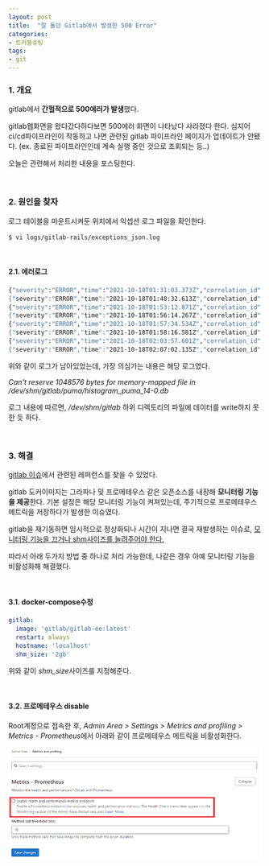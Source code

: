 ```yaml
---
layout: post
title:  "잘 돌던 Gitlab에서 발생한 500 Error"
categories:
- 트러블슈팅
tags:
- git
---
```


### 1. 개요
gitlab에서 **간헐적으로 500에러가 발생**했다.

gitlab웹화면을 왔다갔다하다보면 500에러 화면이 나타났다 사라졌다 한다.
심지어 ci/cd파이프라인이 작동하고 나면 관련된 gitlab 파이프라인 페이지가 업데이트가 안됐다. 
(ex. 종료된 파이프라인인데 계속 실행 중인 것으로 조회되는 등..)

오늘은 관련해서 처리한 내용을 포스팅한다.

<br/>

### 2. 원인을 찾자
로그 테이블을 마운트시켜둔 위치에서 익셉션 로그 파일을 확인한다.
```
$ vi logs/gitlab-rails/exceptions_json.log
```

<br/>

#### 2.1. 에러로그
```bash
{"severity":"ERROR","time":"2021-10-18T01:31:03.373Z","correlation_id":null,"exception.class":"IOError","exception.message":"Can't reserve 1048576 bytes for memory-mapped file in /dev/shm/gitlab/puma/histogram_puma_14-0.db","exception.backtrace":["config/initializers/7_prometheus_metrics.rb:62:in `block in \u003ctop (required)\u003e'","lib/gitlab/cluster/lifecycle_events.rb:151:in `block in call'","lib/gitlab/cluster/lifecycle_events.rb:150:in `each'","lib/gitlab/cluster/lifecycle_events.rb:150:in `call'","lib/gitlab/cluster/lifecycle_events.rb:115:in `do_worker_start'"],"user.username":null,"tags.program":"web","tags.locale":"en","tags.feature_category":null,"tags.correlation_id":null}
{"severity":"ERROR","time":"2021-10-18T01:48:32.613Z","correlation_id":null,"exception.class":"IOError","exception.message":"Can't reserve 1048576 bytes for memory-mapped file in /dev/shm/gitlab/puma/histogram_puma_9-0.db","exception.backtrace":["config/initializers/7_prometheus_metrics.rb:62:in `block in \u003ctop (required)\u003e'","lib/gitlab/cluster/lifecycle_events.rb:151:in `block in call'","lib/gitlab/cluster/lifecycle_events.rb:150:in `each'","lib/gitlab/cluster/lifecycle_events.rb:150:in `call'","lib/gitlab/cluster/lifecycle_events.rb:115:in `do_worker_start'"],"user.username":null,"tags.program":"web","tags.locale":"en","tags.feature_category":null,"tags.correlation_id":null}
{"severity":"ERROR","time":"2021-10-18T01:53:12.871Z","correlation_id":null,"exception.class":"IOError","exception.message":"Can't reserve 1048576 bytes for memory-mapped file in /dev/shm/gitlab/puma/histogram_puma_24-0.db","exception.backtrace":["config/initializers/7_prometheus_metrics.rb:62:in `block in \u003ctop (required)\u003e'","lib/gitlab/cluster/lifecycle_events.rb:151:in `block in call'","lib/gitlab/cluster/lifecycle_events.rb:150:in `each'","lib/gitlab/cluster/lifecycle_events.rb:150:in `call'","lib/gitlab/cluster/lifecycle_events.rb:115:in `do_worker_start'"],"user.username":null,"tags.program":"web","tags.locale":"en","tags.feature_category":null,"tags.correlation_id":null}
{"severity":"ERROR","time":"2021-10-18T01:56:14.267Z","correlation_id":null,"exception.class":"IOError","exception.message":"Can't reserve 1048576 bytes for memory-mapped file in /dev/shm/gitlab/puma/histogram_puma_37-0.db","exception.backtrace":["config/initializers/7_prometheus_metrics.rb:62:in `block in \u003ctop (required)\u003e'","lib/gitlab/cluster/lifecycle_events.rb:151:in `block in call'","lib/gitlab/cluster/lifecycle_events.rb:150:in `each'","lib/gitlab/cluster/lifecycle_events.rb:150:in `call'","lib/gitlab/cluster/lifecycle_events.rb:115:in `do_worker_start'"],"user.username":null,"tags.program":"web","tags.locale":"en","tags.feature_category":null,"tags.correlation_id":null}
{"severity":"ERROR","time":"2021-10-18T01:57:34.534Z","correlation_id":null,"exception.class":"IOError","exception.message":"Can't reserve 1048576 bytes for memory-mapped file in /dev/shm/gitlab/puma/histogram_puma_19-0.db","exception.backtrace":["config/initializers/7_prometheus_metrics.rb:62:in `block in \u003ctop (required)\u003e'","lib/gitlab/cluster/lifecycle_events.rb:151:in `block in call'","lib/gitlab/cluster/lifecycle_events.rb:150:in `each'","lib/gitlab/cluster/lifecycle_events.rb:150:in `call'","lib/gitlab/cluster/lifecycle_events.rb:115:in `do_worker_start'"],"user.username":null,"tags.program":"web","tags.locale":"en","tags.feature_category":null,"tags.correlation_id":null}
{"severity":"ERROR","time":"2021-10-18T01:58:16.581Z","correlation_id":null,"exception.class":"IOError","exception.message":"Can't reserve 1048576 bytes for memory-mapped file in /dev/shm/gitlab/puma/histogram_puma_29-0.db","exception.backtrace":["config/initializers/7_prometheus_metrics.rb:62:in `block in \u003ctop (required)\u003e'","lib/gitlab/cluster/lifecycle_events.rb:151:in `block in call'","lib/gitlab/cluster/lifecycle_events.rb:150:in `each'","lib/gitlab/cluster/lifecycle_events.rb:150:in `call'","lib/gitlab/cluster/lifecycle_events.rb:115:in `do_worker_start'"],"user.username":null,"tags.program":"web","tags.locale":"en","tags.feature_category":null,"tags.correlation_id":null}
{"severity":"ERROR","time":"2021-10-18T02:03:57.601Z","correlation_id":null,"exception.class":"IOError","exception.message":"Can't reserve 1048576 bytes for memory-mapped file in /dev/shm/gitlab/puma/histogram_puma_31-0.db","exception.backtrace":["config/initializers/7_prometheus_metrics.rb:62:in `block in \u003ctop (required)\u003e'","lib/gitlab/cluster/lifecycle_events.rb:151:in `block in call'","lib/gitlab/cluster/lifecycle_events.rb:150:in `each'","lib/gitlab/cluster/lifecycle_events.rb:150:in `call'","lib/gitlab/cluster/lifecycle_events.rb:115:in `do_worker_start'"],"user.username":null,"tags.program":"web","tags.locale":"en","tags.feature_category":null,"tags.correlation_id":null}
{"severity":"ERROR","time":"2021-10-18T02:07:02.135Z","correlation_id":null,"exception.class":"IOError","exception.message":"Can't reserve 1048576 bytes for memory-mapped file in /dev/shm/gitlab/puma/histogram_puma_58-0.db","exception.backtrace":["config/initializers/7_prometheus_metrics.rb:62:in `block in \u003ctop (required)\u003e'","lib/gitlab/cluster/lifecycle_events.rb:151:in `block in call'","lib/gitlab/cluster/lifecycle_events.rb:150:in `each'","lib/gitlab/cluster/lifecycle_events.rb:150:in `call'","lib/gitlab/cluster/lifecycle_events.rb:115:in `do_worker_start'"],"user.username":null,"tags.program":"web","tags.locale":"en","tags.feature_category":null,"tags.correlation_id":null}
```
위와 같이 로그가 남아있었는데, 가장 의심가는 내용은 해당 로그였다.

<var>Can't reserve 1048576 bytes for memory-mapped file in /dev/shm/gitlab/puma/histogram_puma_14-0.db</var>

로그 내용에 따르면, <var>/dev/shm/gitlab</var> 하위 디렉토리의 파일에 데이터를 write하지 못한 듯 하다.

<br/>

### 3. 해결
[gitlab 이슈](https://gitlab.com/gitlab-org/omnibus-gitlab/-/issues/5476)에서 관련된 레퍼런스를 찾을 수 있었다.

gitlab 도커이미지는 그라파나 및 프로메테우스 같은 오픈소스를 내장해 **모니터링 기능을 제공**한다.
기본 설정은 해당 모니터링 기능이 켜져있는데, 주기적으로 프로메테우스 메트릭을 저장하다가 발생한 이슈였다.

gitlab을 재기동하면 임시적으로 정상화되나 시간이 지나면 결국 재발생하는 이슈로,
<ins>모니터링 기능을 끄거나 shm사이즈를 늘려주어야 한다.</ins>

따라서 아래 두가지 방법 중 하나로 처리 가능한데, 나같은 경우 아예 모니터링 기능을 비활성화해 해결했다.

<br/>

#### 3.1. docker-compose수정
```yml
gitlab:
  image: 'gitlab/gitlab-ee:latest'
  restart: always
  hostname: 'localhost'
  shm_size: '2gb'
```
위와 같이 <var>shm_size</var>사이즈를 지정해준다.

<br/>

#### 3.2. 프로메테우스 disable
Root계정으로 접속한 후,
<var>Admin Area > Settings > Metrics and profiling > Metrics - Prometheus</var>에서
아래와 같이 프로메테우스 메트릭을 비활성화한다.

![grafana.png](/assets/images/prometheus_disable.png)
